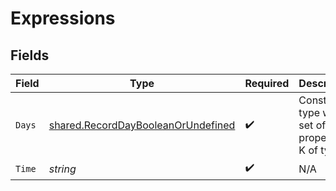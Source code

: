 # Expressions


## Fields

| Field                                                                                    | Type                                                                                     | Required                                                                                 | Description                                                                              |
| ---------------------------------------------------------------------------------------- | ---------------------------------------------------------------------------------------- | ---------------------------------------------------------------------------------------- | ---------------------------------------------------------------------------------------- |
| `Days`                                                                                   | [shared.RecordDayBooleanOrUndefined](../../models/shared/recorddaybooleanorundefined.md) | :heavy_check_mark:                                                                       | Construct a type with a set of properties K of type T                                    |
| `Time`                                                                                   | *string*                                                                                 | :heavy_check_mark:                                                                       | N/A                                                                                      |